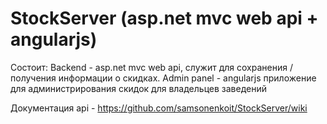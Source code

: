 # StockServer (asp.net mvc web api + angularjs)

Состоит: Backend - asp.net mvc web api, служит для сохранения / получения информации о скидках. Admin panel - angularjs приложение для администрирования скидок для владельцев заведений

Документация api - https://github.com/samsonenkoit/StockServer/wiki

